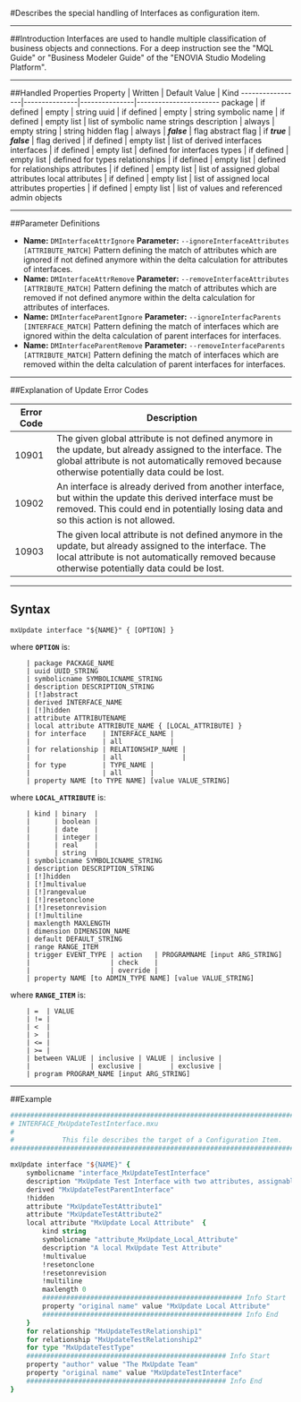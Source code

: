 <!--
 *
 *  This file is part of MxUpdate <http://www.mxupdate.org>.
 *
 *  MxUpdate is a deployment tool for a PLM platform to handle
 *  administration objects as single update files (configuration item).
 *
 *  Copyright (C) 2008-2016 The MxUpdate Team
 *
 *  The Manual of MxUpdate is licensed under a CC BY-NC-SA 4.0 license
 *  (Creative Commons Attribution-NonCommercial-ShareAlike 4.0 
 *  International 4.0 license).
 *
 *  You should have received a copy of the license along with this
 *  work. If not, see <http://creativecommons.org/licenses/by-nc-sa/4.0/>.
 *
-->

#Describes the special handling of Interfaces as configuration item.

----
##Introduction
Interfaces are used to handle multiple classification of business objects and connections. For a deep instruction see the "MQL Guide" or "Business Modeler Guide" of the "ENOVIA Studio Modeling Platform".

----
##Handled Properties
Property         | Written       | Default Value | Kind
-----------------|---------------|---------------|-----------------------
package          | if defined    | empty         | string
uuid             | if defined    | empty         | string
symbolic name    | if defined    | empty list    | list of symbolic name strings
description      | always        | empty string  | string
hidden flag      | always        | ***false***   | flag
abstract flag    | if ***true*** | ***false***   | flag
derived          | if defined    | empty list    | list of derived interfaces
interfaces       | if defined    | empty list    | defined for interfaces
types            | if defined    | empty list    | defined for types
relationships    | if defined    | empty list    | defined for relationships
attributes       | if defined    | empty list    | list of assigned global attributes
local attributes | if defined    | empty list    | list of assigned local attributes
properties       | if defined    | empty list    | list of values and referenced admin objects

----
##Parameter Definitions
*   **Name:** `DMInterfaceAttrIgnore`
    **Parameter:** `‑‑ignoreInterfaceAttributes [ATTRIBUTE_MATCH]`
    Pattern defining the match of attributes which are ignored if not defined anymore within the delta calculation for attributes of interfaces.
*   **Name:** `DMInterfaceAttrRemove`
    **Parameter:** `‑‑removeInterfaceAttributes [ATTRIBUTE_MATCH]`
    Pattern defining the match of attributes which are removed if not defined anymore within the delta calculation for attributes of interfaces.
*   **Name:** `DMInterfaceParentIgnore`
    **Parameter:** `‑‑ignoreInterfacParents [INTERFACE_MATCH]`
    Pattern defining the match of interfaces which are ignored within the delta calculation of parent interfaces for interfaces.
*   **Name:** `DMInterfaceParentRemove`
    **Parameter:** `‑‑removeInterfaceParents [ATTRIBUTE_MATCH]`
    Pattern defining the match of interfaces which are removed within the delta calculation of parent interfaces for interfaces.

----
##Explanation of Update Error Codes

Error Code | Description
-----------|------------
10901      | The given global attribute is not defined anymore in the update, but already assigned to the interface. The global attribute is not automatically removed because otherwise potentially data could be lost.
10902      | An interface is already derived from another interface, but within the update this derived interface must be removed. This could end in potentially losing data and so this action is not allowed.
10903      | The given local attribute is not defined anymore in the update, but already assigned to the interface. The local attribute is not automatically removed because otherwise potentially data could be lost.

----
## Syntax
```
mxUpdate interface "${NAME}" { [OPTION] }
```
where **`OPTION`** is:
```
    | package PACKAGE_NAME
    | uuid UUID_STRING
    | symbolicname SYMBOLICNAME_STRING
    | description DESCRIPTION_STRING
    | [!]abstract
    | derived INTERFACE_NAME
    | [!]hidden
    | attribute ATTRIBUTENAME
    | local attribute ATTRIBUTE_NAME { [LOCAL_ATTRIBUTE] }
    | for interface    | INTERFACE_NAME |
    |                  | all            |
    | for relationship | RELATIONSHIP_NAME |
    |                  | all               |
    | for type         | TYPE_NAME |
    |                  | all       |
    | property NAME [to TYPE NAME] [value VALUE_STRING]
```
where **`LOCAL_ATTRIBUTE`** is:
```
    | kind | binary  |
    |      | boolean |
    |      | date    |
    |      | integer |
    |      | real    |
    |      | string  |
    | symbolicname SYMBOLICNAME_STRING
    | description DESCRIPTION_STRING
    | [!]hidden
    | [!]multivalue
    | [!]rangevalue
    | [!]resetonclone
    | [!]resetonrevision
    | [!]multiline
    | maxlength MAXLENGTH
    | dimension DIMENSION_NAME
    | default DEFAULT_STRING
    | range RANGE_ITEM
    | trigger EVENT_TYPE | action   | PROGRAMNAME [input ARG_STRING]
    |                    | check    |
    |                    | override |
    | property NAME [to ADMIN_TYPE NAME] [value VALUE_STRING]
```
where **`RANGE_ITEM`** is:
```
    | =  | VALUE
    | != |
    | <  |
    | >  |
    | <= |
    | >= | 
    | between VALUE | inclusive | VALUE | inclusive |
    |               | exclusive |       | exclusive |
    | program PROGRAM_NAME [input ARG_STRING]
```

----
##Example
```tcl
################################################################################
# INTERFACE_MxUpdateTestInterface.mxu
#
#            This file describes the target of a Configuration Item.
################################################################################

mxUpdate interface "${NAME}" {
    symbolicname "interface_MxUpdateTestInterface"
    description "MxUpdate Test Interface with two attributes, assignable to one type and two relationships and one parent interface."
    derived "MxUpdateTestParentInterface"
    !hidden
    attribute "MxUpdateTestAttribute1"
    attribute "MxUpdateTestAttribute2"
    local attribute "MxUpdate Local Attribute"  {
        kind string
        symbolicname "attribute_MxUpdate_Local_Attribute"
        description "A local MxUpdate Test Attribute"
        !multivalue
        !resetonclone
        !resetonrevision
        !multiline
        maxlength 0
        ################################################## Info Start
        property "original name" value "MxUpdate Local Attribute"
        ################################################## Info End
    }
    for relationship "MxUpdateTestRelationship1"
    for relationship "MxUpdateTestRelationship2"
    for type "MxUpdateTestType"
    ################################################## Info Start
    property "author" value "The MxUpdate Team"
    property "original name" value "MxUpdateTestInterface"
    ################################################## Info End
}
```